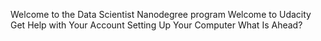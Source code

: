 Welcome to the Data Scientist Nanodegree program
Welcome to Udacity
Get Help with Your Account
Setting Up Your Computer
What Is Ahead?
